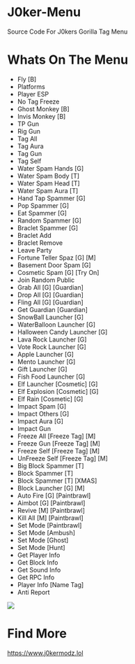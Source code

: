 # J0ker-Menu
Source Code For J0kers Gorilla Tag Menu

# Whats On The Menu

+ Fly [B]  
+ Platforms  
+ Player ESP  
+ No Tag Freeze  
+ Ghost Monkey [B]  
+ Invis Monkey [B]  
+ TP Gun  
+ Rig Gun  
+ Tag All  
+ Tag Aura  
+ Tag Gun  
+ Tag Self  
+ Water Spam Hands [G]  
+ Water Spam Body [T]  
+ Water Spam Head [T]  
+ Water Spam Aura [T]  
+ Hand Tap Spammer [G]  
+ Pop Spammer [G]  
+ Eat Spammer [G]  
+ Random Spammer [G]  
+ Braclet Spammer [G]  
+ Braclet Add  
+ Braclet Remove  
+ Leave Party  
+ Fortune Teller Spaz [G] [M]  
+ Basement Door Spam [G]  
+ Cosmetic Spam [G] [Try On]  
+ Join Random Public  
+ Grab All [G] [Guardian]  
+ Drop All [G] [Guardian]  
+ Fling All [G] [Guardian]  
+ Get Guardian [Guardian]  
+ SnowBall Launcher [G]  
+ WaterBalloon Launcher [G]  
+ Halloween Candy Launcher [G]  
+ Lava Rock Launcher [G]  
+ Vote Rock Launcher [G]  
+ Apple Launcher [G]  
+ Mento Launcher [G]  
+ Gift Launcher [G]  
+ Fish Food Launcher [G]  
+ Elf Launcher [Cosmetic] [G]  
+ Elf Explosion [Cosmetic] [G]  
+ Elf Rain [Cosmetic] [G]  
+ Impact Spam [G]  
+ Impact Others [G]  
+ Impact Aura [G]  
+ Impact Gun  
+ Freeze All [Freeze Tag] [M]  
+ Freeze Gun [Freeze Tag] [M]  
+ Freeze Self [Freeze Tag] [M]  
+ UnFreeze Self [Freeze Tag] [M]  
+ Big Block Spammer [T]  
+ Block Spammer [T]  
+ Block Spammer [T] [XMAS]  
+ Block Launcher [G] [M]  
+ Auto Fire [G] [Paintbrawl]  
+ Aimbot [G] [Paintbrawl]  
+ Revive [M] [Paintbrawl]  
+ Kill All [M] [Paintbrawl]  
+ Set Mode [Paintbrawl]  
+ Set Mode [Ambush]  
+ Set Mode [Ghost]  
+ Set Mode [Hunt]  
+ Get Player Info  
+ Get Block Info  
+ Get Sound Info  
+ Get RPC Info  
+ Player Info [Name Tag]  
+ Anti Report  

<a href="https://github.com/J0kerModZ/J0ker-Menu/releases"><img src="https://img.shields.io/github/downloads/J0kerModZ/J0ker-Menu/total.svg?style=for-the-badge"></a>

# Find More
https://www.j0kermodz.lol
